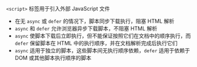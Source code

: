 `<script>` 标签用于引入外部 JavaScript 文件

- 在无 `async` 或 `defer` 的情况下，脚本同步下载执行，阻塞 HTML 解析
- `async` 和 `defer` 允许浏览器异步下载脚本，不阻塞 HTML 解析
- `async` 使脚本下载后立即执行，但不能保证按照它们在文档中的顺序执行，而 `defer` 保留脚本在 HTML 中的执行顺序，并在文档解析完成后执行它们
- `async` 适用于独立的脚本，这些脚本间无执行顺序依赖，`defer` 适用于依赖于 DOM 或其他脚本执行顺序的脚本
